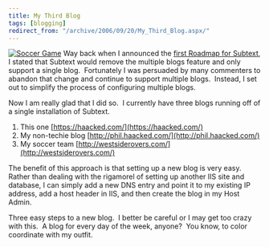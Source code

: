```yaml
---
title: My Third Blog
tags: [blogging]
redirect_from: "/archive/2006/09/20/My_Third_Blog.aspx/"
---
```


[![Soccer
Game](https://haacked.com/assets/images/haacked_com/WindowsLiveWriter/MyThirdBlog_A1F6/soccer_defense_thumb1.jpg)](https://haacked.com/assets/images/haacked_com/WindowsLiveWriter/MyThirdBlog_A1F6/soccer_defense3.jpg)
Way back when I announced the [first Roadmap for
Subtext](https://haacked.com/archive/2005/05/05/2983.aspx), I stated that
Subtext would remove the multiple blogs feature and only support a
single blog.  Fortunately I was persuaded by many commenters to abandon
that change and continue to support multiple blogs.  Instead, I set out
to simplify the process of configuring multiple blogs.

Now I am really glad that I did so.  I currently have three blogs
running off of a single installation of Subtext.

1.  This one [https://haacked.com/](https://haacked.com/)
2.  My non-techie blog
    [http://phil.haacked.com/](http://phil.haacked.com/)
3.  My soccer team
    [http://westsiderovers.com/](http://westsiderovers.com/)

The benefit of this approach is that setting up a new blog is very easy.
Rather than dealing with the rigamorel of setting up another IIS site
and database, I can simply add a new DNS entry and point it to my
existing IP address, add a host header in IIS, and then create the blog
in my Host Admin.

Three easy steps to a new blog.  I better be careful or I may get too
crazy with this.  A blog for every day of the week, anyone?  You know,
to color coordinate with my outfit.

